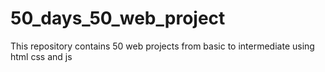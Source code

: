 # 50_days_50_web_project
This repository contains 50 web projects from basic to intermediate using html css and js 
